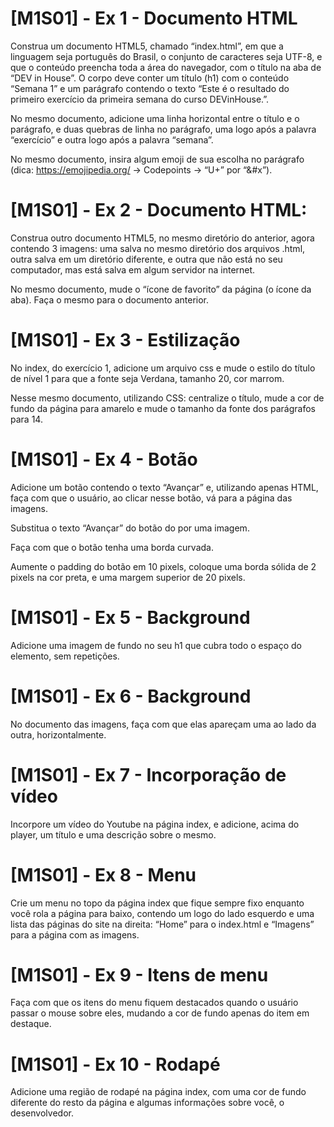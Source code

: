 # [M1S01] - Ex 1 - Documento HTML


Construa um documento HTML5, chamado “index.html”, em que a linguagem seja português do Brasil, o conjunto de caracteres seja UTF-8, e que o conteúdo preencha toda a área do navegador, com o título na aba de “DEV in House”. O corpo deve conter um título (h1) com o conteúdo “Semana 1” e um parágrafo contendo o texto “Este é o resultado do primeiro exercício da primeira semana do curso DEVinHouse.”.

No mesmo documento, adicione uma linha horizontal entre o título e o parágrafo, e duas quebras de linha no parágrafo, uma logo após a palavra “exercício” e outra logo após a palavra “semana”.

No mesmo documento, insira algum emoji de sua escolha no parágrafo (dica: https://emojipedia.org/ -> Codepoints -> “U+” por “&#x”).

# [M1S01] - Ex 2 - Documento HTML:


Construa outro documento HTML5, no mesmo diretório do anterior, agora contendo 3 imagens: uma salva no mesmo diretório dos arquivos .html, outra salva em um diretório diferente, e outra que não está no seu computador, mas está salva em algum servidor na internet.

No mesmo documento, mude o “ícone de favorito” da página (o ícone da aba). Faça o mesmo para o documento anterior.

# [M1S01] - Ex 3  - Estilização
No index, do exercício 1, adicione um arquivo css e mude o estilo do título de nível 1 para que a fonte seja Verdana, tamanho 20, cor marrom.

Nesse mesmo documento, utilizando CSS: centralize o título, mude a cor de fundo da página para amarelo e mude o tamanho da fonte dos parágrafos para 14.

# [M1S01] - Ex 4 - Botão
Adicione um botão contendo o texto “Avançar” e, utilizando apenas HTML, faça com que o usuário, ao clicar nesse botão, vá para a página das imagens.

Substitua o texto “Avançar” do botão do por uma imagem.

Faça com que o botão tenha uma borda curvada.

Aumente o padding do botão em 10 pixels, coloque uma borda sólida de 2 pixels na cor preta, e uma margem superior de 20 pixels.

# [M1S01] - Ex 5 - Background
Adicione uma imagem de fundo no seu h1 que cubra todo o espaço do elemento, sem repetições.

# [M1S01] - Ex 6 - Background
No documento das imagens, faça com que elas apareçam uma ao lado da outra, horizontalmente.

# [M1S01] - Ex 7 - Incorporação de vídeo
Incorpore um vídeo do Youtube na página index, e adicione, acima do player, um título e uma descrição sobre o mesmo.

# [M1S01] - Ex 8 - Menu
Crie um menu no topo da página index que fique sempre fixo enquanto você rola a página para baixo, contendo um logo do lado esquerdo e uma lista das páginas do site na direita: “Home” para o index.html e “Imagens” para a página com as imagens.

# [M1S01] - Ex 9 - Itens de menu
Faça com que os itens do menu fiquem destacados quando o usuário passar o mouse sobre eles, mudando a cor de fundo apenas do item em destaque.

# [M1S01] - Ex 10 - Rodapé
Adicione uma região de rodapé na página index, com uma cor de fundo diferente do resto da página e algumas informações sobre você, o desenvolvedor.
